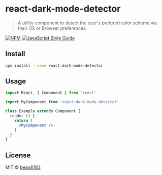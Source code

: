 # react-dark-mode-detector

> A utility component to detect the user&#x27;s prefered color scheme via their OS or Browser preferences.

[![NPM](https://img.shields.io/npm/v/react-dark-mode-detector.svg)](https://www.npmjs.com/package/react-dark-mode-detector) [![JavaScript Style Guide](https://img.shields.io/badge/code_style-standard-brightgreen.svg)](https://standardjs.com)

## Install

```bash
npm install --save react-dark-mode-detector
```

## Usage

```jsx
import React, { Component } from 'react'

import MyComponent from 'react-dark-mode-detector'

class Example extends Component {
  render () {
    return (
      <MyComponent />
    )
  }
}
```

## License

MIT © [beau6183](https://github.com/beau6183)
